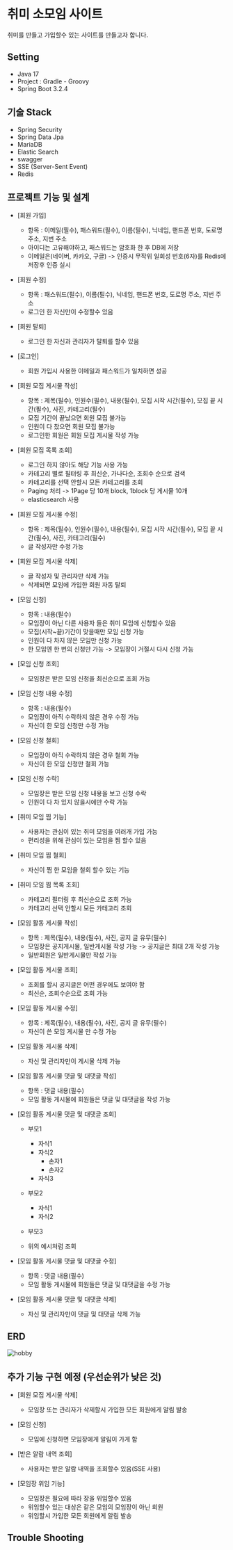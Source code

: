 # 취미 소모임 사이트

취미를 만들고 가입할수 있는 사이트를 만들고자 합니다.

## Setting
- Java 17
- Project : Gradle - Groovy
- Spring Boot 3.2.4

## 기술 Stack
- Spring Security
- Spring Data Jpa
- MariaDB
- Elastic Search
- swagger
- SSE (Server-Sent Event)
- Redis

## 프로젝트 기능 및 설계
- [회원 가입]
    - 항목 : 이메일(필수), 패스워드(필수), 이름(필수), 닉네임, 핸드폰 번호, 도로명 주소, 지번 주소
    - 아이디는 고유해야하고, 패스워드는 암호화 한 후 DB에 저장
    - 이메일은(네이버, 카카오, 구글) -> 인증시 무작위 일회성 번호(6자)를 Redis에 저장후 인증 실시

- [회원 수정]
    - 항목 : 패스워드(필수), 이름(필수), 닉네임, 핸드폰 번호, 도로명 주소, 지번 주소
    - 로그인 한 자신만이 수정할수 있음
 
- [회원 탈퇴]
    - 로그인 한 자신과 관리자가 탈퇴를 할수 있음

- [로그인]
    - 회원 가입시 사용한 이메일과 패스워드가 일치하면 성공

- [회원 모집 게시물 작성]
    - 항목 : 제목(필수), 인원수(필수), 내용(필수), 모집 시작 시간(필수), 모집 끝 시간(필수), 사진, 카테고리(필수)
    - 모집 기간이 끝났으면 회원 모집 불가능
    - 인원이 다 찼으면 회원 모집 불가능
    - 로그인한 회원은 회원 모집 게시물 작성 가능

- [회원 모집 목록 조회]
    - 로그인 하지 않아도 해당 기능 사용 가능
    - 카테고리 별로 필터링 후 최신순, 가나다순, 조회수 순으로 검색
    - 카테고리를 선택 안할시 모든 카테고리를 조회
    - Paging 처리 -> 1Page 당 10개 block, 1block 당 게시물 10개
    - elasticsearch 사용
 
- [회원 모집 게시물 수정]
    - 항목 : 제목(필수), 인원수(필수), 내용(필수), 모집 시작 시간(필수), 모집 끝 시간(필수), 사진, 카테고리(필수)
    - 글 작성자만 수정 가능

- [회원 모집 게시물 삭제]
    - 글 작성자 및 관리자만 삭제 가능
    - 삭제되면 모임에 가입한 회원 자동 탈퇴
 
 - [모임 신청]
     - 항목 : 내용(필수)
     - 모임장이 아닌 다른 사용자 들은 취미 모임에 신청할수 있음
     - 모집(시작~끝)기간이 맞을때만 모임 신청 가능
     - 인원이 다 차지 않은 모임만 신청 가능
     - 한 모임엔 한 번의 신청만 가능 -> 모임장이 거절시 다시 신청 가능
 
 - [모임 신청 조회]
     - 모임장은 받은 모임 신청을 최신순으로 조회 가능
 
 - [모임 신청 내용 수정]
     - 항목 : 내용(필수)
     - 모임장이 아직 수락하지 않은 경우 수정 가능
     - 자신이 한 모임 신청만 수정 가능

 - [모임 신청 철회]
     - 모임장이 아직 수락하지 않은 경우 철회 가능
     - 자신이 한 모임 신청만 철회 가능
  
 - [모임 신청 수락]
     - 모임장은 받은 모임 신청 내용을 보고 신청 수락
     - 인원이 다 차 있지 않을시에만 수락 가능

 - [취미 모임 찜 기능]
    - 사용자는 관심이 있는 취미 모임을 여러개 가입 가능
    - 편리성을 위해 관심이 있는 모임을 찜 할수 있음
  
 - [취미 모임 찜 철회]
    - 자신이 찜 한 모임을 철회 할수 있는 기능

 - [취미 모임 찜 목록 조회]
    - 카테고리 필터링 후 최신순으로 조회 가능
    - 카테고리 선택 안할시 모든 카테고리 조회
  
 - [모임 활동 게시물 작성]
    - 항목 : 제목(필수), 내용(필수), 사진, 공지 글 유무(필수)
    - 모임장은 공지게시물, 일반게시물 작성 가능 -> 공지글은 최대 2개 작성 가능
    - 일반회원은 일반게시물만 작성 가능

 - [모임 활동 게시물 조회]
    - 조회를 할시 공지글은 어떤 경우에도 보여야 함
    - 최신순, 조회수순으로 조회 가능
  
 - [모임 활동 게시물 수정]
    - 항목 : 제목(필수), 내용(필수), 사진, 공지 글 유무(필수)
    - 자신이 쓴 모임 게시물 만 수정 가능
  
 - [모임 활동 게시물 삭제]
    - 자신 및 관리자만이 게시물 삭제 가능
  
 - [모임 활동 게시물 댓글 및 대댓글 작성]
    - 항목 : 댓글 내용(필수)
    - 모임 활동 게시물에 회원들은 댓글 및 대댓글을 작성 가능
  
 - [모임 활동 게시물 댓글 및 대댓글 조회]
    - 부모1
      - 자식1
      - 자식2
          - 손자1
          - 손자2
      - 자식3
    - 부모2
      - 자식1
      - 자식2
    - 부모3
   
    - 위의 예시처럼 조회
  
 - [모임 활동 게시물 댓글 및 대댓글 수정]
    - 항목 : 댓글 내용(필수)
    - 모임 활동 게시물에 회원들은 댓글 및 대댓글을 수정 가능

 - [모임 활동 게시물 댓글 및 대댓글 삭제]
    - 자신 및 관리자만이 댓글 및 대댓글 삭제 가능

 

## ERD
![hobby](https://github.com/pobiq/hobbyGroup/assets/111417407/e94d8bd7-0cab-4bce-b94d-1725e7516a5b)


## 추가 기능 구현 예정 (우선순위가 낮은 것)
- [회원 모집 게시물 삭제]
    - 모임장 또는 관리자가 삭제할시 가입한 모든 회원에게 알림 발송

- [모임 신청]
    - 모임에 신청하면 모임장에게 알림이 가게 함

- [받은 알람 내역 조회]
    - 사용자는 받은 알람 내역을 조회할수 있음(SSE 사용)

- [모임장 위임 기능]
    - 모임장은 필요에 따라 장을 위임할수 있음
    - 위임할수 있는 대상은 같은 모임의 모임장이 아닌 회원
    - 위임할시 가입한 모든 회원에게 알림 발송

## Trouble Shooting
